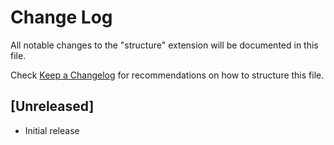 # Change Log

All notable changes to the "structure" extension will be documented in this file.

Check [Keep a Changelog](http://keepachangelog.com/) for recommendations on how to structure this file.

## [Unreleased]

- Initial release